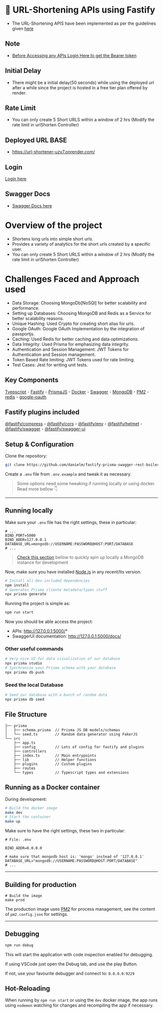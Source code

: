 # 🚀 URL-Shortening APIs using Fastify

- The URL-Shortening APIS have been implemented as per the guidelines given [here](https://www.igotskills.in/tasks/31)

## Note

- [Before Accessing any APIs Login Here to get the Bearer token](#login)

## Initial Delay

- There might be a initial delay(50 seconds) while using the deployed url after a while since the project is hosted in a free tier plan offered by render. 

## Rate Limit

 - You can only create 5 Short URLS within a window of 2 hrs (Modify the rate limit in urlShorten Controller)

## Deployed URL BASE
 - https://url-shortener-uzv7.onrender.com/

 ## Login 
  [Login here](https://url-shortener-uzv7.onrender.com/auth)

 ## Swagger Docs
 - [Swagger Docs here](https://url-shortener-uzv7.onrender.com/docs)


# Overview of the project
 - Shortens long urls into simple short urls. 
 - Provides a variety of analytics for the short urls created by a specific user.
 - You can only create 5 Short URLS within a window of 2 hrs (Modify the rate limit in urlShorten Controller)

 # Challenges Faced and Approach used
- Data Storage: Choosing MongoDb[NoSQl] for better scalability and performance. 
- Setting up Databases: Choosing MongoDB and Redis as a Service for better scalability reasons.
- Unique Hashing: Used Crypto for creating short alias for urls. 
- Google OAuth: Google OAuth Implementation by the integration of passportjs.
- Caching: Used Redis for better caching and data optimizations. 
- Data Integrity: Used Prisma for emphasizing data integrity. 
- Authentication and Session Management: JWT Tokens for Authentication and Session management. 
- Token Based Rate limiting: JWT Tokens used for rate limiting.
- Test Cases: Jest for writing unit tests. 

## Key Components
[Tyepscript](https://www.typescriptlang.org/) - [Fastify](https://github.com/fastify/fastify/) - [PrismaJS](https://github.com/prisma/prisma) - [Docker](https:///www.docker.com/) - [Swagger](https://swagger.io/) - [MongoDB](https://www.mongodb.com/) - [PM2](https://pm2.keymetrics.io/) - [redis](https://redis.io/) - [google-oauth](https://developers.google.com/identity/protocols/oauth2)

## Fastify plugins included
[@fastify/compress](https://github.com/fastify/fastify-compress) - [@fastify/cors](https://github.com/fastify/fastify-cors) - [@fastify/env](https://github.com/fastify/fastify-env) - [@fastify/helmet](https://github.com/fastify/fastify-helmet) - [@fastify/swagger](https://github.com/fastify/fastify-swagger) - [@fastify/swagger-ui](https://github.com/fastify/fastify-swagger-ui)


## Setup & Configuration
Clone the repository:
```bash
git clone https://github.com/danielm/fastify-prisma-swagger-rest-boilerplate.git
```
Create a `.env` file from `.env.example` and tweak it as necessary.
> Some options need some tweaking if running locally or using docker. Read more bellow 👇

---

## Running locally
Make sure your `.env` file has the right settings, these in particular:
```env
# ...
BIND_PORT=5000
BIND_ADDR=127.0.0.1
DATABASE_URL=mongodb://USERNAME:PASSWORD@HOST:PORT/DATABASE
# ...
```
> [Check this section](#databases--mongodb) bellow to quickly spin up locally a MongoDB instance for development

Now, make sure you have installed [Node.js](http://www.nodejs.org) in any recent/lts version.

```bash
# Install all Dev-included dependencies
npm install
# Generates Prisma cliente metadata/types stuff
npx prisma generate
```

Running the project is simple as:

```bash
npm run start
```

Now you should be able access the project:
- APIs: http://127.0.0.1:5000/*
- SwaggerUI documentation: http://127.0.0.1:5000/docs/



### Other useful commands
```bash
# Very nice UI for data visualization of our database
npx prisma studio
# Synchronize your Prisma schema with your database
npx prisma db push
```

### Seed the local Database
```bash
# Seed our database with a bunch of random data
npx prisma db seed
```

## File Structure
```
├── prisma
│   ├── schema.prisma  // Prisma JS DB models/schemas
│   └── seed.ts        // Random data generator using FakerJS
└── src
    ├── app.ts
    ├── config         // Lots of config for fastify and plugins
    ├── controllers
    ├── index.ts       // Main entrypoints
    ├── lib            // Helper functions
    ├── plugins        // Custom plugins
    ├── routes
    └── types          // Typescript types and extensions
```

## Running as a Docker container
During development:

```bash
# Build the docker image
make dev
# Start the container
make up
```

Make sure to have the right settings, these two in particular:
```env
# File: .env

BIND_ADDR=0.0.0.0

# make sure that mongodb host is: 'mongo' instead of '127.0.0.1'
DATABASE_URL="mongodb://USERNAME:PASSWORD@HOST:PORT/DATABASE"
# ...
```

---

## Building for production
```
# Build the image
make prod
```
The production image uses [PM2](https://pm2.keymetrics.io/) for process management, see the content of `pm2.config.json` for settings.

---

## Debugging
```bash
npm run debug
```

This will start the application with code inspection enabled for debugging.

If using VSCode just open the Debug tab, and use the play Button.

If not, use your favourite debugger and connect to: ```0.0.0.0:9229```

## Hot-Reloading

When running by `npm run start` or using the `dev` docker image, the app runs using `nodemon` watching for changes and recompiling the app if necessary.

